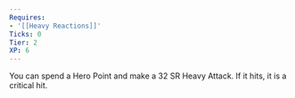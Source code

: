 ```yaml
---
Requires:
- '[[Heavy Reactions]]'
Ticks: 0
Tier: 2
XP: 6
---
```


You can spend a Hero Point and make a 32 SR Heavy Attack. If it hits, it is a critical hit.